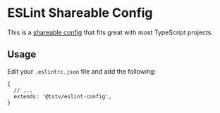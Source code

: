 # ESLint Shareable Config

This is a [shareable config](https://eslint.org/docs/latest/developer-guide/shareable-configs) that fits great with most TypeScript projects.

## Usage

Edit your `.eslintrc.json` file and add the following:

```json5
{
  // ...
  extends: '@tstv/eslint-config',
}
```

